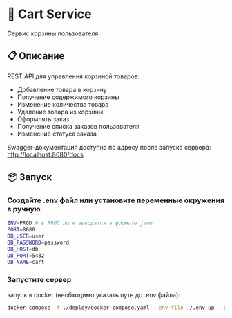 # 🛒 Cart Service

Сервис корзины пользователя

## 📋 Описание

REST API для управления корзиной товаров:
- Добавление товара в корзину
- Получение содержимого корзины
- Изменение количества товара
- Удаление товара из корзины
- Оформлять заказ
- Получение списка заказов пользователя
- Изменение статуса заказа

Swagger-документация доступна по адресу после запуска сервера: [http://localhost:8080/docs](http://localhost:8080/docs)

## 📦 Запуск

### Создайте .env файл или установите переменные окружения в ручную
```bash
ENV=PROD # в PROD логи выводятся в формате json
PORT=8080 
DB_USER=user 
DB_PASSWORD=password 
DB_HOST=db
DB_PORT=5432
DB_NAME=cart
```
### Запустите сервер
запуск в docker (необходимо указать путь до .env файла):
```bash
docker-compose -f ./deploy/docker-compose.yaml --env-file ./.env up --build -d
```
